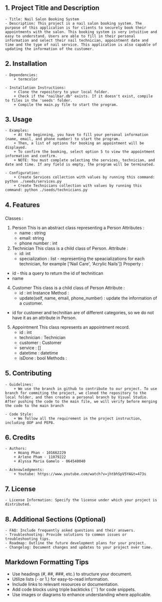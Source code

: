 ## 1. Project Title and Description
    - Title: Nail Salon Booking System
    - Description: This project is a nail salon booking system. The purpose of this application is for clients to securely book their appointments with the salon. This booking system is very intuitive and easy to understand. Users are able to fill in their personal information and select their nail technician, appointment date and time and the type of nail service. This application is also capable of updating the information of the customer.
## 2. Installation
    - Dependencies: 
        + termcolor
        
    - Installation Instructions: 
        + Clone the repository to your local folder. 
        + Check if the "nailbar.db" exists. If it doesn't exist, compile to files in the 'seeds' folder. 
        + Compile the main.py file to start the program.
        
## 3. Usage
    - Examples: 
        + At the beginning, you have to fill your personal information (name, email, and phone number) to start the program.
        + Then, a list of options for booking an appointment will be displayed. 
        + To confirm the booking, select option 5 to view the appointment information and confirm. 
        + NOTE: You must complete selecting the services, technician, and date and time. If any field is empty, the program will be terminated. 
    
    - Configuration: 
        + Create Services collection with values by running this command: python ./seeds/services.py
        + Create Technicians collection with values by running this command: python ./seeds/technicians.py
        
## 4. Features
### 
Classes : 
1. Person
   This is an abstract class representing a Person
   Attributes :
   - name : string
    - email: string
    - phone number : int
3. Technician
   This class is a child class of Person.
   Attribute :
   - id: int
   - specialization : list - representing the speacializations for each technician, for example ['Nail Care', 'Acrylic Nails'])
     Property :
  - id - this a query to return the id of technitican
  - name
4. Customer
   This class is a child class of Person
   Attribute :
   - id : int
   Instance Method :
   - update(self, name, email, phone_number) : update the information of a customer.
 * id for customer and technitian are of different categories, so we do not have it as an attribute in Person.
5. Appointment
   This class represents an appointment record.
   - id : int
   - technician : Technician
   - customer : Customer
   - service : []
   - datetime : datetime
   - isDone : bool
Methods :

## 5. Contributing
    - Guidelines: 
        + We use the branch in github to contribute to our project. To use branch for commiting the project, we cloned the repository to the local folder, and then creates a personal branch by Visual Studio. After pushing the code to the main file, we will verify before merging the code to the main branch
    
    - Code Style: 
        + We follow all the requirement in the project instruction, including OOP and PEP8.
        
## 6. Credits
    - Authors: 
        + Hoang Phan - 101662229
        + Arlene Pham - 11079222
        + Alyssa Maria Gamelo - 064540040
        
    - Acknowledgments: 
        + Youtube: https://www.youtube.com/watch?v=jhtbhSpV5YA&t=473s
        
## 7. License
    - License Information: Specify the license under which your project is distributed.
## 8. Additional Sections (Optional)
    - FAQ: Include frequently asked questions and their answers.
    - Troubleshooting: Provide solutions to common issues or troubleshooting tips.
    - Roadmap: Outline the future development plans for your project.
    - Changelog: Document changes and updates to your project over time.

## Markdown Formatting Tips
  - Use headings (#, ##, ###, etc.) to structure your document.
  - Utilize lists (- or 1.) for easy-to-read information.
  - Include links to relevant resources or documentation.
  - Add code blocks using triple backticks (```) for code snippets.
  - Use images or diagrams to enhance understanding where applicable.
